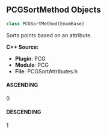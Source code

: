 ## PCGSortMethod Objects

```python
class PCGSortMethod(EnumBase)
```

Sorts points based on an attribute.

**C++ Source:**

- **Plugin**: PCG
- **Module**: PCG
- **File**: PCGSortAttributes.h

<a id="unreal.PCGSortMethod.ASCENDING"></a>

#### ASCENDING

0

<a id="unreal.PCGSortMethod.DESCENDING"></a>

#### DESCENDING

1

<a id="unreal.PCGReverseSplineOperation"></a>